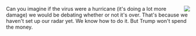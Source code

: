 <img src="http://scripting.com/images/2020/01/16/rodneyDangerfield.png" border="0" align="right">Can you imagine if the virus were a hurricane (it's doing a lot more damage) we would be debating whether or not it's over. That's because we haven't set up our radar yet. We know how to do it. But Trump won't spend the money. 
